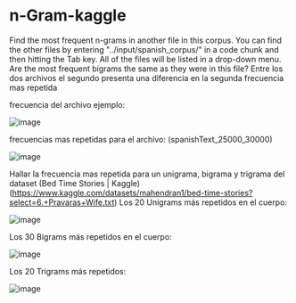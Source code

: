 # n-Gram-kaggle

Find the most frequent n-grams in another file in this corpus. You can find the other files by entering "../input/spanish_corpus/" in a code chunk and then hitting the Tab key. All of the files will be listed in a drop-down menu. Are the most frequent bigrams the same as they were in this file?
Entre los dos archivos el segundo presenta una diferencia en la segunda frecuencia mas repetida

frecuencia del archivo ejemplo:

![image](https://user-images.githubusercontent.com/54423269/161097783-f8df6613-af57-4269-bea7-f702398b1590.png)


frecuencias mas repetidas para el archivo: (spanishText_25000_30000)

![image](https://user-images.githubusercontent.com/54423269/161096980-c108c444-02d5-48e4-8076-24fd0999465b.png)




Hallar la frecuencia mas repetida para un unigrama, bigrama y trigrama del dataset (Bed Time Stories | Kaggle) (https://www.kaggle.com/datasets/mahendran1/bed-time-stories?select=6.+Pravaras+Wife.txt)
Los 20 Unigrams más repetidos en el cuerpo:

![image](https://user-images.githubusercontent.com/54423269/160853424-132ac6ca-4f41-4042-a1d8-88ad2986cffe.png)



 Los 30 Bigrams más repetidos en el cuerpo:
 
![image](https://user-images.githubusercontent.com/54423269/160853191-2173f425-3e7c-4b1d-828c-a443cea14a0c.png)

 
 Los 20 Trigrams más repetidos:

![image](https://user-images.githubusercontent.com/54423269/160853271-f4e1c084-d235-4e55-8729-08dbed75a4a1.png)

